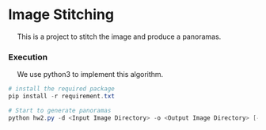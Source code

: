 # Image Stitching

&emsp; This is a project to stitch the image and produce a panoramas.

### Execution

&emsp; We use python3 to implement this algorithm.

```powershell
# install the required package
pip install -r requirement.txt

# Start to generate panoramas
python hw2.py -d <Input Image Directory> -o <Output Image Directory> [-r <Rescale rate>] [-f <Focal Length>] [-n <Num of Feature Point>]
```



